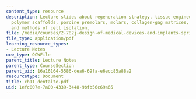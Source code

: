 ```yaml
---
content_type: resource
description: Lecture slides about regeneration strategy, tissue engineering, biodegradable
  polymer scaffolds, porcine premolars, molars, collagen-gag matrices, and materials
  and methods of cell isolation.
file: /media/courses/2-782j-design-of-medical-devices-and-implants-spring-2006/1efc007e7a00433934489bfb56c69a65_ch11_dentalte.pdf
file_type: application/pdf
learning_resource_types:
- Lecture Notes
ocw_type: OCWFile
parent_title: Lecture Notes
parent_type: CourseSection
parent_uid: 16a16164-5586-dea6-69fa-e6ecc85a88a2
resourcetype: Document
title: ch11_dentalte.pdf
uid: 1efc007e-7a00-4339-3448-9bfb56c69a65
---
```

